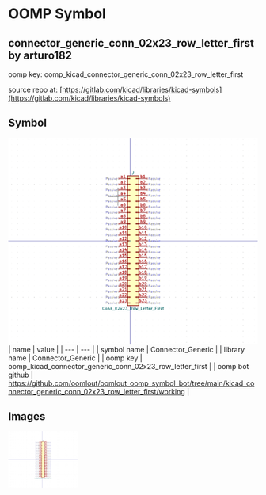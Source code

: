 # OOMP Symbol  
## connector_generic_conn_02x23_row_letter_first  by arturo182  
  
oomp key: oomp_kicad_connector_generic_conn_02x23_row_letter_first  
  
source repo at: [https://gitlab.com/kicad/libraries/kicad-symbols](https://gitlab.com/kicad/libraries/kicad-symbols)  
## Symbol  
  
[![working.png](working_600.png)](working.png)  
| name | value | 
| --- | --- | 
| symbol name | Connector_Generic | 
| library name | Connector_Generic | 
| oomp key | oomp_kicad_connector_generic_conn_02x23_row_letter_first | 
| oomp bot github | https://github.com/oomlout/oomlout_oomp_symbol_bot/tree/main/kicad_connector_generic_conn_02x23_row_letter_first/working | 
## Images  
  
[![working.png](working_140.png)](working.png)  
